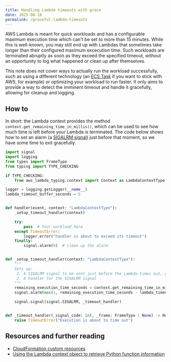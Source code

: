 ```yaml
---
title: Handling Lambda timeouts with grace
date: 2025-06-18
permalink: /graceful-lambda-timeouts
---
```


AWS Lambda is meant for quick workloads and has a configurable maximum execution time which can't be set to more than 15 minutes. While this is well-known, you may still end up with Lambdas that sometimes take longer than their configured maximum excecution time. Such workloads are terminated abruptly as soon as they exceed the specified timeout, without an opportunity to log what happened or clean up after themselves.

This note does not cover ways to actually run the workload successfully, such as using a different technology (an [ECS Task](https://docs.aws.amazon.com/AmazonECS/latest/developerguide/task_definitions.html) if you want to stick with AWS, for example) or optimizing your workload to run faster. It only aims to provide a way to detect the imminent timeout and handle it gracefully, allowing for cleanup and logging.

## How to

In short: the Lambda context provides the method `context.get_remaining_time_in_millis()`, which can be used to see how much time is left before your Lambda is terminated. The code below shows how to set an alarm (a [SIGALRM signal](https://www.man7.org/linux/man-pages/man2/alarm.2.html)) just before that moment, so we have some time to exit gracefully.

```python
import signal
import logging
from types import FrameType
from typing import TYPE_CHECKING

if TYPE_CHECKING:
    from aws_lambda_typing.context import Context as LambdaContextType

logger = logging.getLogger(__name__)
lambda_timeout_buffer_seconds = 5


def handler(event, context: "LambdaContextType"):
    _setup_timeout_handler(context)

    try:
        pass  # Your workload here
    except TimeoutError:
        logger.error("handler is about to exceed its timeout")
    finally:
        signal.alarm(0)  # clean up the alarm


def _setup_timeout_handler(context: "LambdaContextType"):
    """
    Sets up:
     1. A SIGALRM signal to be sent just before the Lambda times out, giving us some time to handle it
     2. A handler for the SIGALRM signal
    """
    remaining_execution_time_seconds = context.get_remaining_time_in_millis() // 1000
    signal.alarm(max(1, remaining_execution_time_seconds - lambda_timeout_buffer_seconds))

    signal.signal(signal.SIGALRM, _timeout_handler)


def _timeout_handler(_signal_code: int, _frame: FrameType | None) -> None:
    raise TimeoutError("Execution is about to time out")
```

## Resources and further reading

- [CloudFormation custom resources](https://github.com/stelligent/cloudformation-custom-resources/blob/master/lambda/python/customresource.py)
- [Using the Lambda context object to retrieve Python function information](https://docs.aws.amazon.com/lambda/latest/dg/python-context.html)
